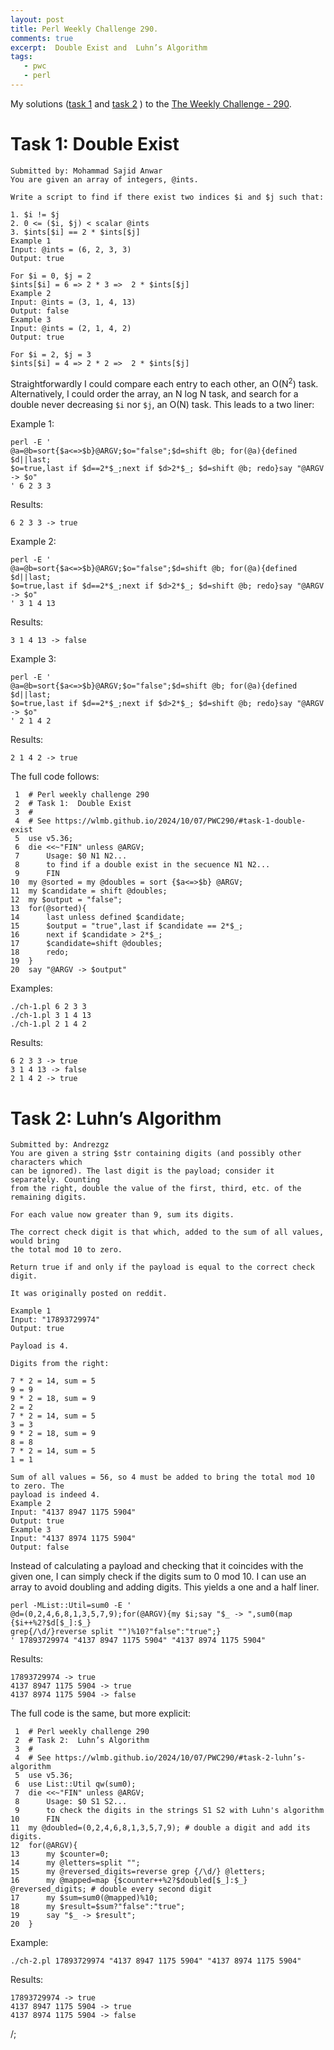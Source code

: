 ```yaml
---
layout: post
title: Perl Weekly Challenge 290.
comments: true
excerpt:  Double Exist and  Luhn’s Algorithm
tags:
   - pwc
   - perl
---
```


My solutions
([task 1](https://github.com/wlmb/perlweeklychallenge-club/blob/master/challenge-290/wlmb/perl/ch-1.pl)
and
[task 2](https://github.com/wlmb/perlweeklychallenge-club/blob/master/challenge-290/wlmb/perl/ch-2.pl)
)
to the  [The Weekly Challenge - 290](https://theweeklychallenge.org/blog/perl-weekly-challenge-290).


# Task 1: Double Exist

    Submitted by: Mohammad Sajid Anwar
    You are given an array of integers, @ints.
    
    Write a script to find if there exist two indices $i and $j such that:
    
    1. $i != $j
    2. 0 <= ($i, $j) < scalar @ints
    3. $ints[$i] == 2 * $ints[$j]
    Example 1
    Input: @ints = (6, 2, 3, 3)
    Output: true
    
    For $i = 0, $j = 2
    $ints[$i] = 6 => 2 * 3 =>  2 * $ints[$j]
    Example 2
    Input: @ints = (3, 1, 4, 13)
    Output: false
    Example 3
    Input: @ints = (2, 1, 4, 2)
    Output: true
    
    For $i = 2, $j = 3
    $ints[$i] = 4 => 2 * 2 =>  2 * $ints[$j]

Straightforwardly I could compare each entry to each other, an O(N<sup>2</sup>)
task. Alternatively, I could order the array, an N log N task, and search for a
double never decreasing `$i` nor `$j`, an O(N) task.
This leads to a two liner:

Example 1:

    perl -E '
    @a=@b=sort{$a<=>$b}@ARGV;$o="false";$d=shift @b; for(@a){defined $d||last;
    $o=true,last if $d==2*$_;next if $d>2*$_; $d=shift @b; redo}say "@ARGV -> $o"
    ' 6 2 3 3

Results:

    6 2 3 3 -> true

Example 2:

    perl -E '
    @a=@b=sort{$a<=>$b}@ARGV;$o="false";$d=shift @b; for(@a){defined $d||last;
    $o=true,last if $d==2*$_;next if $d>2*$_; $d=shift @b; redo}say "@ARGV -> $o"
    ' 3 1 4 13

Results:

    3 1 4 13 -> false

Example 3:

    perl -E '
    @a=@b=sort{$a<=>$b}@ARGV;$o="false";$d=shift @b; for(@a){defined $d||last;
    $o=true,last if $d==2*$_;next if $d>2*$_; $d=shift @b; redo}say "@ARGV -> $o"
    ' 2 1 4 2

Results:

    2 1 4 2 -> true

The full code follows:

     1  # Perl weekly challenge 290
     2  # Task 1:  Double Exist
     3  #
     4  # See https://wlmb.github.io/2024/10/07/PWC290/#task-1-double-exist
     5  use v5.36;
     6  die <<~"FIN" unless @ARGV;
     7      Usage: $0 N1 N2...
     8      to find if a double exist in the secuence N1 N2...
     9      FIN
    10  my @sorted = my @doubles = sort {$a<=>$b} @ARGV;
    11  my $candidate = shift @doubles;
    12  my $output = "false";
    13  for(@sorted){
    14      last unless defined $candidate;
    15      $output = "true",last if $candidate == 2*$_;
    16      next if $candidate > 2*$_;
    17      $candidate=shift @doubles;
    18      redo;
    19  }
    20  say "@ARGV -> $output"

Examples:

    ./ch-1.pl 6 2 3 3
    ./ch-1.pl 3 1 4 13
    ./ch-1.pl 2 1 4 2

Results:

    6 2 3 3 -> true
    3 1 4 13 -> false
    2 1 4 2 -> true


# Task 2: Luhn’s Algorithm

    Submitted by: Andrezgz
    You are given a string $str containing digits (and possibly other characters which
    can be ignored). The last digit is the payload; consider it separately. Counting
    from the right, double the value of the first, third, etc. of the remaining digits.
    
    For each value now greater than 9, sum its digits.
    
    The correct check digit is that which, added to the sum of all values, would bring
    the total mod 10 to zero.
    
    Return true if and only if the payload is equal to the correct check digit.
    
    It was originally posted on reddit.
    
    Example 1
    Input: "17893729974"
    Output: true
    
    Payload is 4.
    
    Digits from the right:
    
    7 * 2 = 14, sum = 5
    9 = 9
    9 * 2 = 18, sum = 9
    2 = 2
    7 * 2 = 14, sum = 5
    3 = 3
    9 * 2 = 18, sum = 9
    8 = 8
    7 * 2 = 14, sum = 5
    1 = 1
    
    Sum of all values = 56, so 4 must be added to bring the total mod 10 to zero. The
    payload is indeed 4.
    Example 2
    Input: "4137 8947 1175 5904"
    Output: true
    Example 3
    Input: "4137 8974 1175 5904"
    Output: false

Instead of calculating a payload and checking that it coincides with
the given one, I can simply check if the digits sum to 0
mod 10. I can use an array to avoid doubling and adding digits. This
yields a one and a half liner.

    perl -MList::Util=sum0 -E '
    @d=(0,2,4,6,8,1,3,5,7,9);for(@ARGV){my $i;say "$_ -> ",sum0(map {$i++%2?$d[$_]:$_}
    grep{/\d/}reverse split "")%10?"false":"true";}
    ' 17893729974 "4137 8947 1175 5904" "4137 8974 1175 5904"

Results:

    17893729974 -> true
    4137 8947 1175 5904 -> true
    4137 8974 1175 5904 -> false

The full code is the same, but more explicit:

     1  # Perl weekly challenge 290
     2  # Task 2:  Luhn’s Algorithm
     3  #
     4  # See https://wlmb.github.io/2024/10/07/PWC290/#task-2-luhn’s-algorithm
     5  use v5.36;
     6  use List::Util qw(sum0);
     7  die <<~"FIN" unless @ARGV;
     8      Usage: $0 S1 S2...
     9      to check the digits in the strings S1 S2 with Luhn's algorithm
    10      FIN
    11  my @doubled=(0,2,4,6,8,1,3,5,7,9); # double a digit and add its digits.
    12  for(@ARGV){
    13      my $counter=0;
    14      my @letters=split "";
    15      my @reversed_digits=reverse grep {/\d/} @letters;
    16      my @mapped=map {$counter++%2?$doubled[$_]:$_} @reversed_digits; # double every second digit
    17      my $sum=sum0(@mapped)%10;
    18      my $result=$sum?"false":"true";
    19      say "$_ -> $result";
    20  }

Example:

    ./ch-2.pl 17893729974 "4137 8947 1175 5904" "4137 8974 1175 5904"

Results:

    17893729974 -> true
    4137 8947 1175 5904 -> true
    4137 8974 1175 5904 -> false

/;

